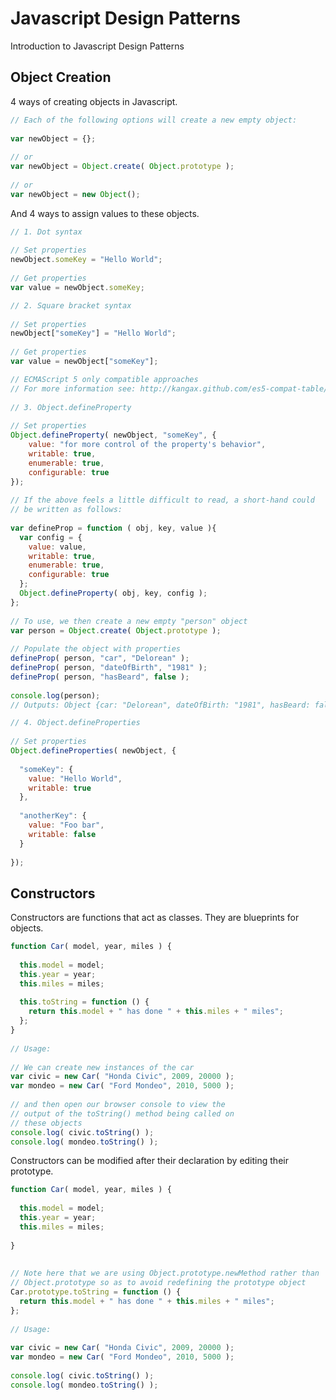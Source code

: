 # Javascript Design Patterns
Introduction to Javascript Design Patterns


Object Creation
---------------------

4 ways of creating objects in Javascript.

```javascript
// Each of the following options will create a new empty object:
 
var newObject = {};
 
// or
var newObject = Object.create( Object.prototype );
 
// or
var newObject = new Object();
```

And 4 ways to assign values to these objects.

```javascript
// 1. Dot syntax
 
// Set properties
newObject.someKey = "Hello World";
 
// Get properties
var value = newObject.someKey;
```
```javascript
// 2. Square bracket syntax
 
// Set properties
newObject["someKey"] = "Hello World";
 
// Get properties
var value = newObject["someKey"];
```
```javascript
// ECMAScript 5 only compatible approaches
// For more information see: http://kangax.github.com/es5-compat-table/
 
// 3. Object.defineProperty
 
// Set properties
Object.defineProperty( newObject, "someKey", {
    value: "for more control of the property's behavior",
    writable: true,
    enumerable: true,
    configurable: true
});
 
// If the above feels a little difficult to read, a short-hand could
// be written as follows:
 
var defineProp = function ( obj, key, value ){
  var config = {
    value: value,
    writable: true,
    enumerable: true,
    configurable: true
  };
  Object.defineProperty( obj, key, config );
};
 
// To use, we then create a new empty "person" object
var person = Object.create( Object.prototype );
 
// Populate the object with properties
defineProp( person, "car", "Delorean" );
defineProp( person, "dateOfBirth", "1981" );
defineProp( person, "hasBeard", false );
 
console.log(person);
// Outputs: Object {car: "Delorean", dateOfBirth: "1981", hasBeard: false}
```
```javascript
// 4. Object.defineProperties
 
// Set properties
Object.defineProperties( newObject, {
 
  "someKey": {
    value: "Hello World",
    writable: true
  },
 
  "anotherKey": {
    value: "Foo bar",
    writable: false
  }
 
});
```
Constructors
---------------------

Constructors are functions that act as classes. They are blueprints for objects.

```javascript
function Car( model, year, miles ) {
 
  this.model = model;
  this.year = year;
  this.miles = miles;
 
  this.toString = function () {
    return this.model + " has done " + this.miles + " miles";
  };
}
 
// Usage:
 
// We can create new instances of the car
var civic = new Car( "Honda Civic", 2009, 20000 );
var mondeo = new Car( "Ford Mondeo", 2010, 5000 );
 
// and then open our browser console to view the
// output of the toString() method being called on
// these objects
console.log( civic.toString() );
console.log( mondeo.toString() );
```

Constructors can be modified after their declaration by editing their prototype.

```javascript
function Car( model, year, miles ) {
 
  this.model = model;
  this.year = year;
  this.miles = miles;
 
}
 
 
// Note here that we are using Object.prototype.newMethod rather than
// Object.prototype so as to avoid redefining the prototype object
Car.prototype.toString = function () {
  return this.model + " has done " + this.miles + " miles";
};
 
// Usage:
 
var civic = new Car( "Honda Civic", 2009, 20000 );
var mondeo = new Car( "Ford Mondeo", 2010, 5000 );
 
console.log( civic.toString() );
console.log( mondeo.toString() );
```

